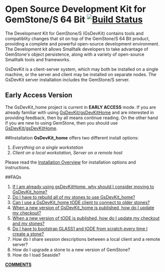 # Open Source Development Kit for GemStone/S 64 Bit [![Build Status](https://travis-ci.org/GsDevKit/GsDevKit_home.svg?branch=master)](https://travis-ci.org/GsDevKit/GsDevKit_home)

The Development Kit for GemStone/S (GsDevKit) contains tools and compatiblity changes that sit on top of the GemStone/S 64 Bit product, providing a complete and powerful open-source development environment. The Development kit allows Smalltalk developers to take advantage of GemStone's object persistence, along with a variety of open-source Smalltalk tools and frameworks.

GsDevKit is a client-server system, which may both be installed on a single machine, or the server and client may be installed on separate nodes. The GsDevKit server installation includes the GemStone/S server.

## Early Access Version
The GsDevKit_home project is current in **EARLY ACCESS** mode. If you are already familiar with using [GsDevKit/gsDevKitHome][1] and are interested in providing feedback, then by all means continue reading. On the other hand if you are new to using GemStone, then you should use [GsDevKit/gsDevKitHome][1].

##Installation
**GsDevKit_home** offers two different install options:  

1. *Everything on a single workstation*
2. *Client on a local workstation, Server on a remote host*

Please read the [Installation Overview][2] for installation options and instructions.

##FAQs
1. [If I am already using gsDevKitHome, why should I consider moving to GsDevKit_home?][3]
2. [Do I have to rebuild all of my stones to use GsDevKit_home?][4]
3. [Can I use a GsDevKit_home tODE client to connect to older stones?][5]
4. [When a new version of GsDevKit_home is published, how do I update my checkout?][6]
5. [When a new version of tODE is published, how do I update my checkout and my stones?][7]
6. [Do I have to bootstrap GLASS1 and tODE from scratch every time I create a stone?][9]
7. How do I share session descriptions between a local client and a remote server?
8. How do I upgrade a stone to a new version of GemStone?
9. How do I load Seaside?

[**COMMENTS**][8]

[1]: https://github.com/GsDevKit/gsDevKitHome#open-source-development-kit-for-gemstones-64-bit-
[2]: docs/installation/README.md#installation-overview
[3]: docs/FAQ/FAQ.md#1-if-i-am-already-using-gsdevkithome-why-should-i-consider-moving-to-gsdevkit_home
[4]: docs/FAQ/FAQ.md#2-do-i-have-to-rebuild-all-of-my-stones-to-use-gsdevkit_home
[5]: docs/FAQ/FAQ.md#3-can-i-use-a-gsdevkit_home-tode-client-to-connect-to-older-stones
[6]: docs/FAQ/FAQ.md#4-when-a-new-version-of-gsdevkit_home-is-published-how-do-i-update-my-checkout
[7]: docs/FAQ/FAQ.md#5-when-a-new-version-of-tode-is-published-how-do-i-update-my-checkout-and-my-stones
[8]: https://github.com/GsDevKit/GsDevKit_home/issues/new
[9]: docs/FAQ/FAQ.md#6-do-i-have-to-bootstrap-glass1-and-tode-from-scratch-every-time-i-create-a-stone

[100]: docs/FAQ/FAQ.md#100-how-do-i-contribute-to-the-gsdevkit_home-project
